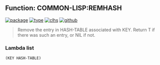 ## Function: COMMON-LISP:REMHASH
[![package](https://img.shields.io/badge/Package-COMMON--LISP-5f9ea0.svg?style=social&colorA=999999)](../) [![type](https://img.shields.io/badge/Type-Function-5f9ea0.svg?style=social&colorA=999999)](../#function) [![clhs](https://img.shields.io/badge/CLHS-REMHASH-5f9ea0.svg?style=social&colorA=999999)](http://www.lispworks.com/documentation/HyperSpec/Body/f_remhas.htm) [![github](https://img.shields.io/badge/GitHub-View_the_source-5f9ea0.svg?style=social&colorA=999999&logo=github)](https://github.com/sbcl/sbcl/blob/master/src/code/target-hash-table.lisp/) 

> Remove the entry in HASH-TABLE associated with KEY. Return T if
> there was such an entry, or NIL if not.

### Lambda list
```
(KEY HASH-TABLE)
```
